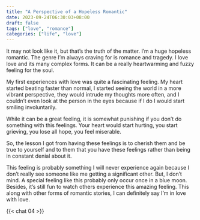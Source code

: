 ```yaml
---
title: "A Perspective of a Hopeless Romantic"
date: 2023-09-24T06:30:03+08:00
draft: false
tags: ["love", "romance"]
categories: ["life", "love"]
---
```


It may not look like it, but that’s the truth of the matter. I’m a huge hopeless romantic. The genre I’m always craving for is romance and tragedy. I love love and its many complex forms. It can be a really heartwarming and fuzzy feeling for the soul.

My first experiences with love was quite a fascinating feeling. My heart started beating faster than normal, I started seeing the world in a more vibrant perspective, they would intrude my thoughts more often, and I couldn’t even look at the person in the eyes because if I do I would start smiling involuntarily. 

While it can be a great feeling, it is somewhat punishing if you don’t do something with this feelings. Your heart would start hurting, you start grieving, you lose all hope, you feel miserable. 

So, the lesson I got from having these feelings is to cherish them and be true to yourself and to them that you have these feelings rather than being in constant denial about it.

This feeling is probably something I will never experience again because I don’t really see someone like me getting a significant other. But, I don’t mind. A special feeling like this probably only occur once in a blue moon. Besides, it’s still fun to watch others experience this amazing feeling. This along with other forms of romantic stories, I can definitely say I’m in love with love.

{{< chat 04 >}}
